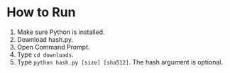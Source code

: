 # How to Run

1. Make sure Python is installed.
2. Download hash.py.
3. Open Command Prompt.
4. Type `cd downloads`.
5. Type `python hash.py [size] [sha512]`. The hash argument is optional.
